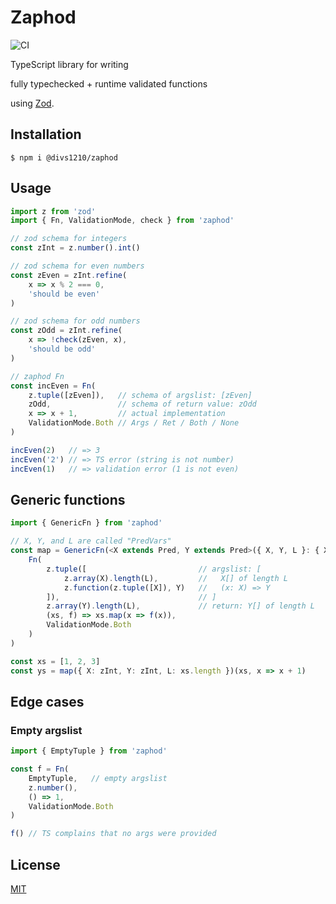 # Zaphod

![CI](https://github.com/divs1210/zaphod/actions/workflows/node.js.yml/badge.svg)

TypeScript library for writing 

fully typechecked + runtime validated functions 

using [Zod](https://github.com/colinhacks/zod).

## Installation

```
$ npm i @divs1210/zaphod
```

## Usage

```typescript
import z from 'zod'
import { Fn, ValidationMode, check } from 'zaphod'

// zod schema for integers
const zInt = z.number().int()

// zod schema for even numbers
const zEven = zInt.refine(
    x => x % 2 === 0,
    'should be even'
)

// zod schema for odd numbers
const zOdd = zInt.refine(
    x => !check(zEven, x),
    'should be odd'
)

// zaphod Fn
const incEven = Fn(
    z.tuple([zEven]),   // schema of argslist: [zEven]
    zOdd,               // schema of return value: zOdd
    x => x + 1,         // actual implementation
    ValidationMode.Both // Args / Ret / Both / None
)

incEven(2)   // => 3
incEven('2') // => TS error (string is not number)
incEven(1)   // => validation error (1 is not even)
```

## Generic functions

```typescript
import { GenericFn } from 'zaphod'

// X, Y, and L are called "PredVars"
const map = GenericFn(<X extends Pred, Y extends Pred>({ X, Y, L }: { X: X, Y: Y, L: number }) =>
    Fn(
        z.tuple([                         // argslist: [
            z.array(X).length(L),         //   X[] of length L
            z.function(z.tuple([X]), Y)   //   (x: X) => Y
        ]),                               // ]
        z.array(Y).length(L),             // return: Y[] of length L
        (xs, f) => xs.map(x => f(x)),
        ValidationMode.Both
    )
)

const xs = [1, 2, 3]
const ys = map({ X: zInt, Y: zInt, L: xs.length })(xs, x => x + 1)
```

## Edge cases

### Empty argslist

```typescript
import { EmptyTuple } from 'zaphod'

const f = Fn(
    EmptyTuple,   // empty argslist
    z.number(),
    () => 1, 
    ValidationMode.Both
)

f() // TS complains that no args were provided
```


## License

[MIT](/LICENSE)